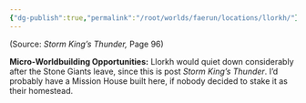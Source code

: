 ```yaml
---
{"dg-publish":true,"permalink":"/root/worlds/faerun/locations/llorkh/"}
---
```



(Source: *Storm King’s Thunder,* Page 96)

**Micro-Worldbuilding Opportunities:** Llorkh would quiet down considerably after the Stone Giants leave, since this is post *Storm King’s Thunder*. I’d probably have a Mission House built here, if nobody decided to stake it as their homestead.
